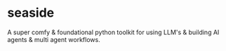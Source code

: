 # seaside
A super comfy &amp; foundational python toolkit for using LLM's &amp; building AI agents &amp; multi agent workflows.
